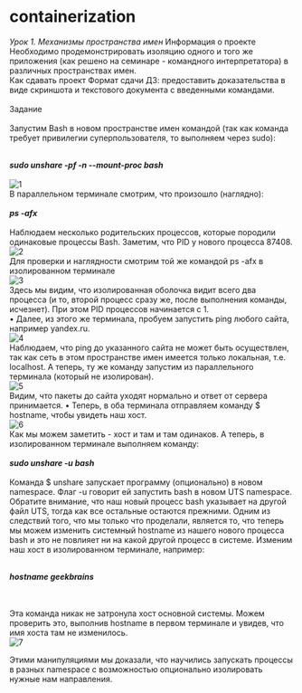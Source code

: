 # containerization
*Урок 1. Механизмы пространства имен*
Информация о проекте
Необходимо продемонстрировать изоляцию одного и того же приложения (как решено на семинаре - командного интерпретатора) в различных пространствах имен.
<br>
Как сдавать проект
Формат сдачи ДЗ: предоставить доказательства в виде скриншота и текстового документа с введенными командами.
<br><br>
Задание
<br><br>
Запустим Bash в новом пространстве имен командой (так как команда требует привилегии суперпользователя, то выполняем через sudo):
<br><br>

***sudo unshare -pf -n --mount-proc bash***
<br><br>
![1](1.png)
<br />
В параллельном терминале смотрим, что произошло (наглядно):
<br><br>
***ps -afx***
<br><br>
Наблюдаем несколько родительских процессов, которые породили одинаковые процессы Bash. Заметим, что PID у нового процесса 87408.
<br>
![2](2.png)
<br>
Для проверки и наглядности смотрим той же командой ps -afx в изолированном терминале
<br>
![3](3.png)
<br>
Здесь мы видим, что изолированная оболочка видит всего два процесса (и то, второй процесс сразу же, после выполнения команды, исчезнет). При этом PID процессов начинается с 1.
<br>
•	Далее, из этого же терминала, пробуем запустить ping любого сайта, например yandex.ru.
<br>
![4](4.png)
<br>
Наблюдаем, что ping до указанного сайта не может быть осуществлен, так как сеть в этом пространстве имен имеется только локальная, т.е. localhost.
А теперь, ту же команду запустим из параллельного терминала (который не изолирован).
<br>
![5](5.png)
<br>
Видим, что пакеты до сайта уходят нормально и ответ от сервера принимается.
•	Теперь, в оба терминала отправляем команду $ hostname, чтобы увидеть наш хост.
<br>
![6](6.png)
<br>
Как мы можем заметить - хоcт и там и там одинаков. А теперь, в изолированном терминале выполняем команду:
<br><br>
***sudo unshare -u bash***
<br><br>
Команда $ unshare запускает программу (опционально) в новом namespace. Флаг -u говорит ей запустить bash в новом UTS namespace. Обратите внимание, что наш новый процесс bash указывает на другой файл UTS, тогда как все остальные остаются прежними.
Одним из следствий того, что мы только что проделали, является то, что теперь мы можем изменить системный hostname из нашего нового процесса bash и это не повлияет ни на какой другой процесс в системе. Изменим наш хост в изолированном терминале, например:
<br><br>

***hostname geekbrains***

<br><br>
Эта команда никак не затронула хост основной системы. Можем проверить это, выполнив hostname в первом терминале и увидев, что имя хоста там не изменилось.
<br>
![7](7.png)
<br>

Этими манипуляциями мы доказали, что научились запускать процессы в разных namespace с возможностью опционально изолировать нужные нам направления.

